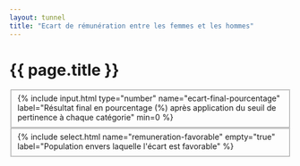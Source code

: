 ```yaml
---
layout: tunnel
title: "Ecart de rémunération entre les femmes et les hommes"
---
```


<h1>{{ page.title }}</h1>

<fieldset>
  <div class=row>{% include input.html type="number" name="ecart-final-pourcentage" label="Résultat final en pourcentage (%) après application du seuil de pertinence à chaque catégorie" min=0 %}</div>
</fieldset>

<fieldset>
  <div class=row>{% include select.html name="remuneration-favorable" empty="true" label="Population envers laquelle l'écart est favorable" %}</div>
</fieldset>

<script>
  document.onready = () => {
    const favorableOptions = [
      { value: 'femmes', label: "Femmes" },
      { value: 'hommes', label: "Hommes" }
    ]
    buildSelectOptions(document.querySelector('#field--remuneration-favorable'), favorableOptions)
  }
</script>